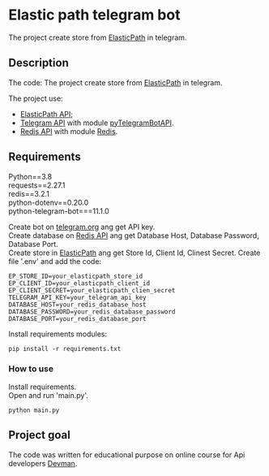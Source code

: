 # Elastic path telegram bot
The project create store from [ElasticPath](https://euwest.cm.elasticpath.com/) in telegram.


## Description
The code: 
The project create store from [ElasticPath](https://euwest.cm.elasticpath.com/) in telegram.

The project use:  
 * [ElasticPath API](https://documentation.elasticpath.com/commerce-cloud/docs/api/);  
 * [Telegram API](https://core.telegram.org/bots/api) with module [pyTelegramBotAPI](https://github.com/python-telegram-bot/python-telegram-bot/wiki/Introduction-to-the-API).
 * [Redis API](https://redis.io/) with module [Redis](https://github.com/redis/redis).



## Requirements
Python==3.8  
requests==2.27.1  
redis==3.2.1  
python-dotenv==0.20.0  
python-telegram-bot===11.1.0  

Create bot on [telegram.org](https://t.me/botfather) ang get API key.  
Create database on [Redis API](https://redis.io/) ang get Database Host, Database Password, Database Port.  
Create store in [ElasticPath](https://euwest.cm.elasticpath.com/) ang get Store Id, Client Id, Clinest Secret. 
Create file '.env' and add the code:
```
EP_STORE_ID=your_elasticpath_store_id
EP_CLIENT_ID=your_elasticpath_client_id
EP_CLIENT_SECRET=your_elasticpath_clien_secret
TELEGRAM_API_KEY=your_telegram_api_key
DATABASE_HOST=your_redis_database_host
DATABASE_PASSWORD=your_redis_database_password
DATABASE_PORT=your_redis_database_port
```

Install requirements modules:
```
pip install -r requirements.txt	
```


### How to use

Install requirements.  
Open and run 'main.py'.
```
python main.py	
```

## Project goal

The code was written for educational purpose on online course for Api developers [Devman](http://dvmn.org). 

